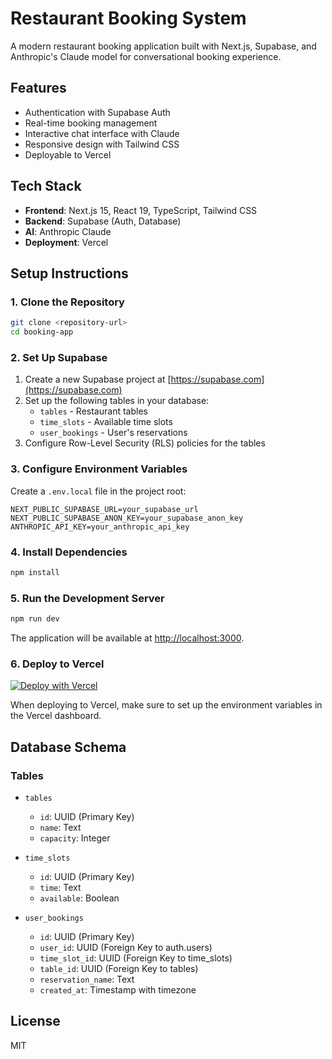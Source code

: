 # Restaurant Booking System

A modern restaurant booking application built with Next.js, Supabase, and Anthropic's Claude model for conversational booking experience.

## Features

- Authentication with Supabase Auth
- Real-time booking management
- Interactive chat interface with Claude
- Responsive design with Tailwind CSS
- Deployable to Vercel

## Tech Stack

- **Frontend**: Next.js 15, React 19, TypeScript, Tailwind CSS
- **Backend**: Supabase (Auth, Database)
- **AI**: Anthropic Claude
- **Deployment**: Vercel

## Setup Instructions

### 1. Clone the Repository

```bash
git clone <repository-url>
cd booking-app
```

### 2. Set Up Supabase

1. Create a new Supabase project at [https://supabase.com](https://supabase.com)
2. Set up the following tables in your database:
   - `tables` - Restaurant tables
   - `time_slots` - Available time slots
   - `user_bookings` - User's reservations
3. Configure Row-Level Security (RLS) policies for the tables

### 3. Configure Environment Variables

Create a `.env.local` file in the project root:

```
NEXT_PUBLIC_SUPABASE_URL=your_supabase_url
NEXT_PUBLIC_SUPABASE_ANON_KEY=your_supabase_anon_key
ANTHROPIC_API_KEY=your_anthropic_api_key
```

### 4. Install Dependencies

```bash
npm install
```

### 5. Run the Development Server

```bash
npm run dev
```

The application will be available at [http://localhost:3000](http://localhost:3000).

### 6. Deploy to Vercel

[![Deploy with Vercel](https://vercel.com/button)](https://vercel.com/new/clone?repository-url=https%3A%2F%2Fgithub.com%2Fyour-username%2Fbooking-app)

When deploying to Vercel, make sure to set up the environment variables in the Vercel dashboard.

## Database Schema

### Tables

- `tables`
  - `id`: UUID (Primary Key)
  - `name`: Text
  - `capacity`: Integer

- `time_slots`
  - `id`: UUID (Primary Key)
  - `time`: Text
  - `available`: Boolean

- `user_bookings`
  - `id`: UUID (Primary Key)
  - `user_id`: UUID (Foreign Key to auth.users)
  - `time_slot_id`: UUID (Foreign Key to time_slots)
  - `table_id`: UUID (Foreign Key to tables)
  - `reservation_name`: Text
  - `created_at`: Timestamp with timezone

## License

MIT
